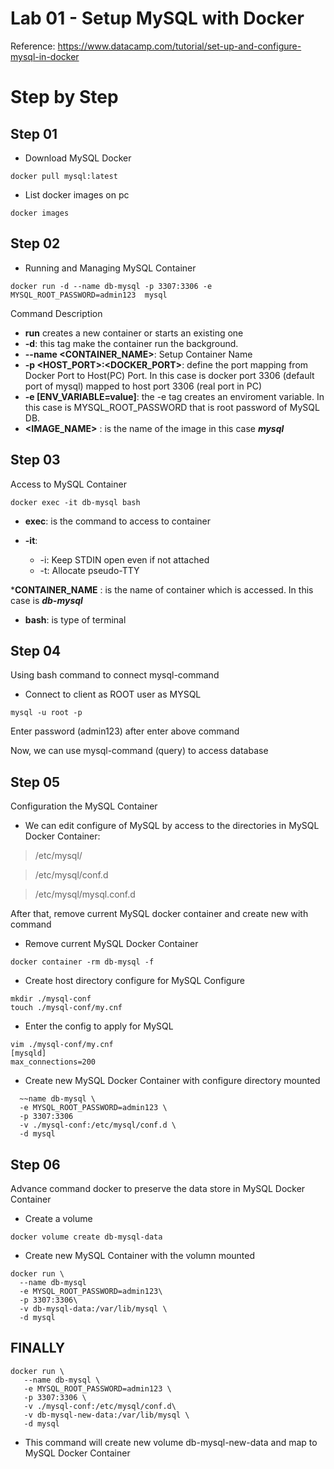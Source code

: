 # Lab 01 - Setup MySQL with Docker 

Reference: https://www.datacamp.com/tutorial/set-up-and-configure-mysql-in-docker

# Step by Step

## Step 01

* Download MySQL Docker

```shell
docker pull mysql:latest
```

* List docker images on pc
```shell
docker images
```

## Step 02

* Running and Managing MySQL Container

```shell
docker run -d --name db-mysql -p 3307:3306 -e MYSQL_ROOT_PASSWORD=admin123  mysql
```

Command Description
* __run__ creates a new container or starts an existing one
* __-d__: this tag make the container run the background.
* __--name <CONTAINER_NAME>__: Setup Container Name
* __-p <HOST_PORT>:<DOCKER_PORT>__: define the port mapping from Docker Port to Host(PC) Port. In this case is docker port 3306 (default port of mysql) mapped to host port 3306 (real port in PC)
* __-e [ENV_VARIABLE=value]__: the -e tag creates an enviroment variable. In this case is MYSQL_ROOT_PASSWORD that is root password of MySQL DB.
* __<IMAGE_NAME>__ : is the name of the image in this case ***mysql***

## Step 03

Access to MySQL Container

```shell
docker exec -it db-mysql bash 
```

* __exec__: is the command to access to container
* __-it__: 
  
  * -i: Keep STDIN open even if not attached
  * -t: Allocate pseudo-TTY

*__CONTAINER_NAME__ : is the name of container which is accessed. In this case is ***db-mysql***
* __bash__: is type of terminal 

## Step 04
Using bash command to connect mysql-command

* Connect to client as ROOT user as MYSQL
```shell
mysql -u root -p
```

Enter password (admin123) after enter above command

Now, we can use mysql-command (query) to access database

## Step 05
Configuration the MySQL Container
* We can edit configure of MySQL by access to the directories in MySQL Docker Container:
> /etc/mysql/

> /etc/mysql/conf.d

> /etc/mysql/mysql.conf.d

After that, remove current MySQL docker container and create new with command
  * Remove current MySQL Docker Container

```shell
docker container -rm db-mysql -f
```

  * Create host directory configure for MySQL Configure

```shell
mkdir ./mysql-conf
touch ./mysql-conf/my.cnf
```

* Enter the config to apply for MySQL
```shell
vim ./mysql-conf/my.cnf
[mysqld]
max_connections=200
```

* Create new MySQL Docker Container with configure directory mounted
```shell
  ~~name db-mysql \
  -e MYSQL_ROOT_PASSWORD=admin123 \
  -p 3307:3306
  -v ./mysql-conf:/etc/mysql/conf.d \
  -d mysql
```
## Step 06
Advance command docker to preserve the data store in MySQL Docker Container

* Create a volume

```shell
docker volume create db-mysql-data
```
* Create new MySQL Container with the volumn mounted

```shell
docker run \
  --name db-mysql
  -e MYSQL_ROOT_PASSWORD=admin123\
  -p 3307:3306\
  -v db-mysql-data:/var/lib/mysql \
  -d mysql
```

## FINALLY
 ```shell
 docker run \
    --name db-mysql \
    -e MYSQL_ROOT_PASSWORD=admin123 \
    -p 3307:3306 \
    -v ./mysql-conf:/etc/mysql/conf.d\
    -v db-mysql-new-data:/var/lib/mysql \
    -d mysql
 ```
* This command will create new volume db-mysql-new-data and map to MySQL Docker Container